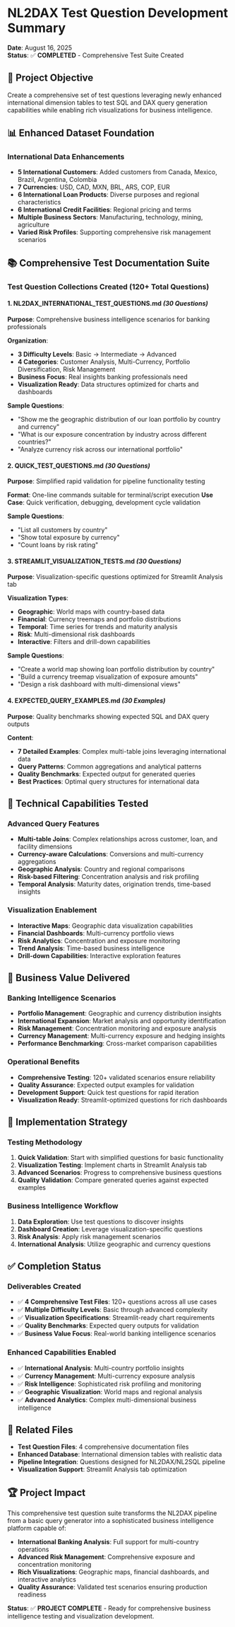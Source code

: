 # NL2DAX Test Question Development Summary
**Date**: August 16, 2025  
**Status**: ✅ **COMPLETED** - Comprehensive Test Suite Created

## 🎯 **Project Objective**
Create a comprehensive set of test questions leveraging newly enhanced international dimension tables to test SQL and DAX query generation capabilities while enabling rich visualizations for business intelligence.

## 📊 **Enhanced Dataset Foundation**

### **International Data Enhancements**
- **5 International Customers**: Added customers from Canada, Mexico, Brazil, Argentina, Colombia
- **7 Currencies**: USD, CAD, MXN, BRL, ARS, COP, EUR
- **6 International Loan Products**: Diverse purposes and regional characteristics
- **6 International Credit Facilities**: Regional pricing and terms
- **Multiple Business Sectors**: Manufacturing, technology, mining, agriculture
- **Varied Risk Profiles**: Supporting comprehensive risk management scenarios

## 📚 **Comprehensive Test Documentation Suite**

### **Test Question Collections Created** (120+ Total Questions)

#### **1. NL2DAX_INTERNATIONAL_TEST_QUESTIONS.md** *(30 Questions)*
**Purpose**: Comprehensive business intelligence scenarios for banking professionals

**Organization**:
- **3 Difficulty Levels**: Basic → Intermediate → Advanced
- **4 Categories**: Customer Analysis, Multi-Currency, Portfolio Diversification, Risk Management
- **Business Focus**: Real insights banking professionals need
- **Visualization Ready**: Data structures optimized for charts and dashboards

**Sample Questions**:
- "Show me the geographic distribution of our loan portfolio by country and currency"
- "What is our exposure concentration by industry across different countries?"
- "Analyze currency risk across our international portfolio"

#### **2. QUICK_TEST_QUESTIONS.md** *(30 Questions)*
**Purpose**: Simplified rapid validation for pipeline functionality testing

**Format**: One-line commands suitable for terminal/script execution
**Use Case**: Quick verification, debugging, development cycle validation

**Sample Questions**:
- "List all customers by country"
- "Show total exposure by currency"
- "Count loans by risk rating"

#### **3. STREAMLIT_VISUALIZATION_TESTS.md** *(30 Questions)*
**Purpose**: Visualization-specific questions optimized for Streamlit Analysis tab

**Visualization Types**:
- **Geographic**: World maps with country-based data
- **Financial**: Currency treemaps and portfolio distributions
- **Temporal**: Time series for trends and maturity analysis
- **Risk**: Multi-dimensional risk dashboards
- **Interactive**: Filters and drill-down capabilities

**Sample Questions**:
- "Create a world map showing loan portfolio distribution by country"
- "Build a currency treemap visualization of exposure amounts"
- "Design a risk dashboard with multi-dimensional views"

#### **4. EXPECTED_QUERY_EXAMPLES.md** *(30 Examples)*
**Purpose**: Quality benchmarks showing expected SQL and DAX query outputs

**Content**:
- **7 Detailed Examples**: Complex multi-table joins leveraging international data
- **Query Patterns**: Common aggregations and analytical patterns
- **Quality Benchmarks**: Expected output for generated queries
- **Best Practices**: Optimal query structures for international data

## 🔧 **Technical Capabilities Tested**

### **Advanced Query Features**
- **Multi-table Joins**: Complex relationships across customer, loan, and facility dimensions
- **Currency-aware Calculations**: Conversions and multi-currency aggregations
- **Geographic Analysis**: Country and regional comparisons
- **Risk-based Filtering**: Concentration analysis and risk profiling
- **Temporal Analysis**: Maturity dates, origination trends, time-based insights

### **Visualization Enablement**
- **Interactive Maps**: Geographic data visualization capabilities
- **Financial Dashboards**: Multi-currency portfolio views
- **Risk Analytics**: Concentration and exposure monitoring
- **Trend Analysis**: Time-based business intelligence
- **Drill-down Capabilities**: Interactive exploration features

## 🎯 **Business Value Delivered**

### **Banking Intelligence Scenarios**
- **Portfolio Management**: Geographic and currency distribution insights
- **International Expansion**: Market analysis and opportunity identification
- **Risk Management**: Concentration monitoring and exposure analysis
- **Currency Management**: Multi-currency exposure and hedging insights
- **Performance Benchmarking**: Cross-market comparison capabilities

### **Operational Benefits**
- **Comprehensive Testing**: 120+ validated scenarios ensure reliability
- **Quality Assurance**: Expected output examples for validation
- **Development Support**: Quick test questions for rapid iteration
- **Visualization Ready**: Streamlit-optimized questions for rich dashboards

## 🚀 **Implementation Strategy**

### **Testing Methodology**
1. **Quick Validation**: Start with simplified questions for basic functionality
2. **Visualization Testing**: Implement charts in Streamlit Analysis tab
3. **Advanced Scenarios**: Progress to comprehensive business questions
4. **Quality Validation**: Compare generated queries against expected examples

### **Business Intelligence Workflow**
1. **Data Exploration**: Use test questions to discover insights
2. **Dashboard Creation**: Leverage visualization-specific questions
3. **Risk Analysis**: Apply risk management scenarios
4. **International Analysis**: Utilize geographic and currency questions

## ✅ **Completion Status**

### **Deliverables Created**
- ✅ **4 Comprehensive Test Files**: 120+ questions across all use cases
- ✅ **Multiple Difficulty Levels**: Basic through advanced complexity
- ✅ **Visualization Specifications**: Streamlit-ready chart requirements
- ✅ **Quality Benchmarks**: Expected query outputs for validation
- ✅ **Business Value Focus**: Real-world banking intelligence scenarios

### **Enhanced Capabilities Enabled**
- ✅ **International Analysis**: Multi-country portfolio insights
- ✅ **Currency Management**: Multi-currency exposure analysis
- ✅ **Risk Intelligence**: Sophisticated risk profiling and monitoring
- ✅ **Geographic Visualization**: World maps and regional analysis
- ✅ **Advanced Analytics**: Complex multi-dimensional business intelligence

## 📁 **Related Files**
- **Test Question Files**: 4 comprehensive documentation files
- **Enhanced Database**: International dimension tables with realistic data
- **Pipeline Integration**: Questions designed for NL2DAX/NL2SQL pipeline
- **Visualization Support**: Streamlit Analysis tab optimization

## 🏆 **Project Impact**
This comprehensive test question suite transforms the NL2DAX pipeline from a basic query generator into a sophisticated business intelligence platform capable of:
- **International Banking Analysis**: Full support for multi-country operations
- **Advanced Risk Management**: Comprehensive exposure and concentration monitoring
- **Rich Visualizations**: Geographic maps, financial dashboards, and interactive analytics
- **Quality Assurance**: Validated test scenarios ensuring production readiness

**Status**: ✅ **PROJECT COMPLETE** - Ready for comprehensive business intelligence testing and visualization development.